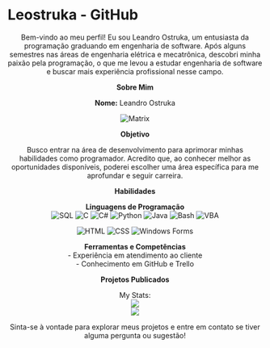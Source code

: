 # Leostruka - GitHub

<p align="center">
  Bem-vindo ao meu perfil! Eu sou Leandro Ostruka, um entusiasta da programação graduando em engenharia de software. Após alguns semestres nas áreas de engenharia elétrica e mecatrônica, descobri minha paixão pela programação, o que me levou a estudar engenharia de software e buscar mais experiência profissional nesse campo.
</p>

<p align="center">
  <b>Sobre Mim</b>
</p>

<p align="center">
  <b>Nome:</b> Leandro Ostruka
</p>

<p align="center">
  <img src="https://media.giphy.com/media/26tn33aiTi1jkl6H6/giphy.gif" alt="Matrix">
</p>

<p align="center">
  <b>Objetivo</b>
</p>

<p align="center">
  Busco entrar na área de desenvolvimento para aprimorar minhas habilidades como programador. Acredito que, ao conhecer melhor as oportunidades disponíveis, poderei escolher uma área específica para me aprofundar e seguir carreira.
</p>

<p align="center">
  <b>Habilidades</b>
</p>

<p align="center">
  <b>Linguagens de Programação</b><br>
  <img src="https://img.shields.io/badge/SQL-%232F5E8E?style=for-the-badge&logo=sqlite&logoColor=white" alt="SQL">
  <img src="https://img.shields.io/badge/C-%236059A5?style=for-the-badge&logo=c&logoColor=white" alt="C">
  <img src="https://img.shields.io/badge/C%23-%23239120?style=for-the-badge&logo=c-sharp&logoColor=white" alt="C#">
  <img src="https://img.shields.io/badge/Python-%233776AB?style=for-the-badge&logo=python&logoColor=white" alt="Python">
  <img src="https://img.shields.io/badge/Java-%23ED8B00?style=for-the-badge&logo=java&logoColor=white" alt="Java">
  <img src="https://img.shields.io/badge/Bash-%234EAA25?style=for-the-badge&logo=gnu-bash&logoColor=white" alt="Bash">
  <img src="https://img.shields.io/badge/VBA-%234E4187?style=for-the-badge&logo=microsoft&logoColor=white" alt="VBA">
</p>

<p align="center">
  <img src="https://img.shields.io/badge/HTML-%23E34F26?style=for-the-badge&logo=html5&logoColor=white" alt="HTML">
  <img src="https://img.shields.io/badge/CSS-%231572B6?style=for-the-badge&logo=css3&logoColor=white" alt="CSS">
  <img src="https://img.shields.io/badge/Windows Forms-%230078D6?style=for-the-badge&logo=microsoft&logoColor=white" alt="Windows Forms">
</p>


<p align="center">
  <b>Ferramentas e Competências</b><br>
  - Experiência em atendimento ao cliente<br>
  - Conhecimento em GitHub e Trello<br>
</p>

<p align="center">
  <b>Projetos Publicados</b>
</p>

<p align="center">
  My Stats:<br>
  <img src="https://github-readme-stats.vercel.app/api/top-langs/?username=Leostruka&layout=compact"> <br>
  <img src="https://streak-stats.demolab.com/?user=Leostruka&theme=highcontrast&hide_border=true&currStreakNum=d53600&fire=d53600&stroke=feb204&sideNums=ffd22b&sideLabels=feb204">
</p>


<p align="center">
  Sinta-se à vontade para explorar meus projetos e entre em contato se tiver alguma pergunta ou sugestão!
</p>

